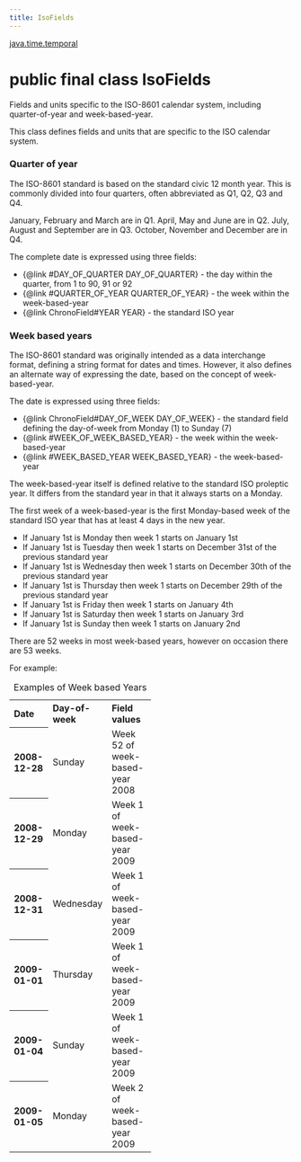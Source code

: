 ```yaml
---
title: IsoFields
---
```


[java.time.temporal](../packages/#java.time.temporal)

# public final class IsoFields


Fields and units specific to the ISO-8601 calendar system,
 including quarter-of-year and week-based-year.
 <p>
 This class defines fields and units that are specific to the ISO calendar system.

 <h3>Quarter of year</h3>
 The ISO-8601 standard is based on the standard civic 12 month year.
 This is commonly divided into four quarters, often abbreviated as Q1, Q2, Q3 and Q4.
 <p>
 January, February and March are in Q1.
 April, May and June are in Q2.
 July, August and September are in Q3.
 October, November and December are in Q4.
 <p>
 The complete date is expressed using three fields:
 <ul>
 <li>{@link #DAY_OF_QUARTER DAY_OF_QUARTER} - the day within the quarter, from 1 to 90, 91 or 92
 <li>{@link #QUARTER_OF_YEAR QUARTER_OF_YEAR} - the week within the week-based-year
 <li>{@link ChronoField#YEAR YEAR} - the standard ISO year
 </ul>

 <h3>Week based years</h3>
 The ISO-8601 standard was originally intended as a data interchange format,
 defining a string format for dates and times. However, it also defines an
 alternate way of expressing the date, based on the concept of week-based-year.
 <p>
 The date is expressed using three fields:
 <ul>
 <li>{@link ChronoField#DAY_OF_WEEK DAY_OF_WEEK} - the standard field defining the
  day-of-week from Monday (1) to Sunday (7)
 <li>{@link #WEEK_OF_WEEK_BASED_YEAR} - the week within the week-based-year
 <li>{@link #WEEK_BASED_YEAR WEEK_BASED_YEAR} - the week-based-year
 </ul>
 The week-based-year itself is defined relative to the standard ISO proleptic year.
 It differs from the standard year in that it always starts on a Monday.
 <p>
 The first week of a week-based-year is the first Monday-based week of the standard
 ISO year that has at least 4 days in the new year.
 <ul>
 <li>If January 1st is Monday then week 1 starts on January 1st
 <li>If January 1st is Tuesday then week 1 starts on December 31st of the previous standard year
 <li>If January 1st is Wednesday then week 1 starts on December 30th of the previous standard year
 <li>If January 1st is Thursday then week 1 starts on December 29th of the previous standard year
 <li>If January 1st is Friday then week 1 starts on January 4th
 <li>If January 1st is Saturday then week 1 starts on January 3rd
 <li>If January 1st is Sunday then week 1 starts on January 2nd
 </ul>
 There are 52 weeks in most week-based years, however on occasion there are 53 weeks.
 <p>
 For example:

 <table cellpadding="0" cellspacing="3" border="0" style="text-align: left; width: 50%;">
 <caption>Examples of Week based Years</caption>
 <tr><th>Date</th><th>Day-of-week</th><th>Field values</th></tr>
 <tr><th>2008-12-28</th><td>Sunday</td><td>Week 52 of week-based-year 2008</td></tr>
 <tr><th>2008-12-29</th><td>Monday</td><td>Week 1 of week-based-year 2009</td></tr>
 <tr><th>2008-12-31</th><td>Wednesday</td><td>Week 1 of week-based-year 2009</td></tr>
 <tr><th>2009-01-01</th><td>Thursday</td><td>Week 1 of week-based-year 2009</td></tr>
 <tr><th>2009-01-04</th><td>Sunday</td><td>Week 1 of week-based-year 2009</td></tr>
 <tr><th>2009-01-05</th><td>Monday</td><td>Week 2 of week-based-year 2009</td></tr>
 </table>